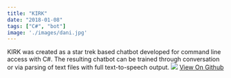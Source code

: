 ```yaml
---
title: "KIRK"
date: "2018-01-08"
tags: ["C#", "bot"]
image: './images/dani.jpg'
---
```


KIRK was created as a star trek based chatbot developed for command line access with C#.
The resulting chatbot can be trained through conversation or via parsing of text files with full text-to-speech output.
![](luas.jpg)
[View On Github](https://github.com/darrenbritton/KIRK)
